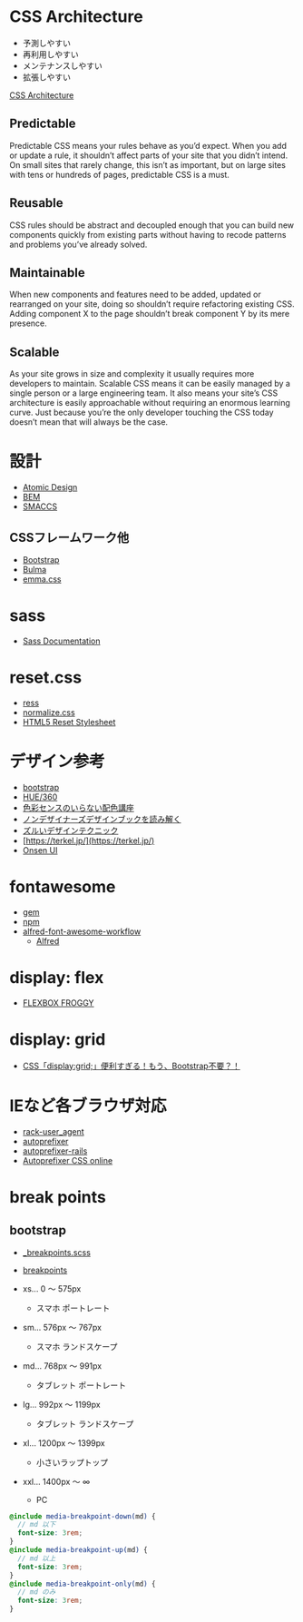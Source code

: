 # CSS Architecture

- 予測しやすい
- 再利用しやすい
- メンテナンスしやすい
- 拡張しやすい

[CSS Architecture](https://philipwalton.com/articles/css-architecture/)

## Predictable

Predictable CSS means your rules behave as you’d expect. When you add or update a rule, it shouldn’t affect parts of your site that you didn’t intend. On small sites that rarely change, this isn’t as important, but on large sites with tens or hundreds of pages, predictable CSS is a must.

## Reusable

CSS rules should be abstract and decoupled enough that you can build new components quickly from existing parts without having to recode patterns and problems you’ve already solved.

## Maintainable

When new components and features need to be added, updated or rearranged on your site, doing so shouldn’t require refactoring existing CSS. Adding component X to the page shouldn’t break component Y by its mere presence.

## Scalable

As your site grows in size and complexity it usually requires more developers to maintain. Scalable CSS means it can be easily managed by a single person or a large engineering team. It also means your site’s CSS architecture is easily approachable without requiring an enormous learning curve. Just because you’re the only developer touching the CSS today doesn’t mean that will always be the case.

# 設計

- [Atomic Design](https://atomicdesign.bradfrost.com/)
- [BEM](http://getbem.com/)
- [SMACCS](http://smacss.com/)

## CSSフレームワーク他

- [Bootstrap](https://getbootstrap.com/docs/4.4/getting-started/introduction/)
- [Bulma](https://bulma.io/documentation)
- [emma.css](https://github.com/ruedap/emma.css)

# sass

- [Sass Documentation](https://sass-lang.com/documentation)

# reset.css

- [ress](https://github.com/filipelinhares/ress)
- [normalize.css](https://github.com/necolas/normalize.css)
- [HTML5 Reset Stylesheet](http://html5doctor.com/html-5-reset-stylesheet/)

# デザイン参考

- [bootstrap](https://github.com/twbs/bootstrap/blob/master/scss/_variables.scss#L61)
- [HUE/360](https://hue360.herokuapp.com/)
- [色彩センスのいらない配色講座](https://www.slideshare.net/marippe/ss-9003317)
- [ノンデザイナーズデザインブックを読み解く](https://speakerdeck.com/monoooki/read-a-non-designers-designbook)
- [ズルいデザインテクニック](https://speakerdeck.com/ken_c_lo/zurui-design)
- [https://terkel.jp/](https://terkel.jp/)
- [Onsen UI](https://ja.onsen.io/theme-roller/)

# fontawesome

- [gem](https://github.com/FortAwesome/font-awesome-sass)
- [npm](https://www.npmjs.com/package/@fortawesome/fontawesome-free)
- [alfred-font-awesome-workflow](https://github.com/ruedap/alfred-font-awesome-workflow)
  - [Alfred](https://www.alfredapp.com/)

# display: flex

- [FLEXBOX FROGGY](http://flexboxfroggy.com/#ja)

# display: grid

- [CSS「display:grid;」便利すぎる！もう、Bootstrap不要？！](https://cruw.co.jp/blog/2018/07/css_grid/)

# IEなど各ブラウザ対応

- [rack-user_agent](https://github.com/k0kubun/rack-user_agent)
- [autoprefixer](https://github.com/postcss/autoprefixer)
- [autoprefixer-rails](https://github.com/ai/autoprefixer-rails)
- [Autoprefixer CSS online](https://autoprefixer.github.io/)

# break points

## bootstrap

- [_breakpoints.scss](https://github.com/twbs/bootstrap/blob/master/scss/mixins/_breakpoints.scss)
- [breakpoints](https://github.com/twbs/bootstrap/blob/master/scss/_variables.scss#L275)

- xs... 0 〜 575px
  - スマホ ポートレート
- sm... 576px 〜 767px
  - スマホ ランドスケープ
- md... 768px 〜 991px
  - タブレット ポートレート
- lg... 992px 〜 1199px
  - タブレット ランドスケープ
- xl... 1200px 〜 1399px
  - 小さいラップトップ
- xxl... 1400px 〜 ∞
  - PC

```scss
@include media-breakpoint-down(md) {
  // md 以下
  font-size: 3rem;
}
@include media-breakpoint-up(md) {
  // md 以上
  font-size: 3rem;
}
@include media-breakpoint-only(md) {
  // md のみ
  font-size: 3rem;
}
```
